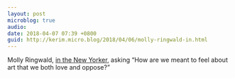 ```yaml
---
layout: post
microblog: true
audio: 
date: 2018-04-07 07:39 +0800
guid: http://kerim.micro.blog/2018/04/06/molly-ringwald-in.html
---
```

Molly Ringwald, [in the New Yorker](http://www.newyorker.com/culture/personal-history/what-about-the-breakfast-club-molly-ringwald-metoo-john-hughes-pretty-in-pink), asking “How are we meant to feel about art that we both love and oppose?”
